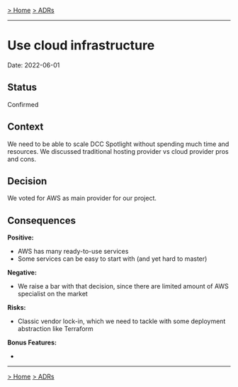 [> Home](../README.md)    [> ADRs](README.md)

---

# Use cloud infrastructure<!-- ADR title //-->

Date: 2022-06-01<!-- current date //-->

## Status

Confirmed <!-- (Draft|Proposed|Confirmed) //-->

## Context

We need to be able to scale DCC Spotlight without spending much time and resources. We discussed traditional hosting provider vs cloud provider pros and cons.<!-- Add some context to explain what was the reason to introduce this ADR //-->

## Decision

We voted for AWS as main provider for our project.<!-- The decision given with with rational // -->

## Consequences

**Positive:**

- AWS has many ready-to-use services<!-- One of the drivers to consider it // -->
- Some services can be easy to start with (and yet hard to master)

**Negative:**

- We raise a bar with that decision, since there are limited amount of AWS specialist on the market<!-- One of the drivers to reject it // -->

**Risks:**

- Classic vendor lock-in, which we need to tackle with some deployment abstraction like Terraform<!-- Some risks // -->

**Bonus Features:**

- <!-- What we get for free // -->

---

[> Home](../README.md)    [> ADRs](README.md)
